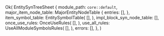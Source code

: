 Ok(
    EntitySynTreeSheet {
        module_path: `core::default`,
        major_item_node_table: MajorEntityNodeTable {
            entries: [],
        },
        item_symbol_table: EntitySymbolTable(
            [],
        ),
        impl_block_syn_node_table: [],
        once_use_rules: OnceUseRules(
            [],
        ),
        use_all_rules: UseAllModuleSymbolsRules(
            [],
        ),
        errors: [],
    },
)